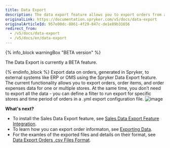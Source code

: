 ```yaml
---
title: Data Export
description: The data export feature allows you to export orders from a Spryker shop to an external system.
originalLink: https://documentation.spryker.com/v5/docs/data-export
originalArticleId: 957e00dc-8861-4f29-847c-de1e89b31656
redirect_from:
  - /v5/docs/data-export
  - /v5/docs/en/data-export
---
```


{% info_block warningBox "BETA version" %}

The Data Export is currently a BETA feature.

{% endinfo_block %}
Export data on orders, generated in Spryker, to external systems like ERP or OMS using the Spryker Data Export feature. The current functionality allows you to export orders, order items, and order expenses data for one or multiple stores. At the same time, you don’t need to export all the data - you can define a filter to run export for specific stores and time period of orders in a .yml export configuration file.
![image](https://spryker.s3.eu-central-1.amazonaws.com/docs/Features/SDK/Data+Export/data-export.png)

**What's next?**

* To install the Sales Data Export feature, see [Sales Data Export Feature Integration](/docs/scos/dev/feature-integration-guides/{{page.version}}/sales-data-export-feature-integration.html).
* To learn how you can export order informaton, see [Exporting Data](/docs/scos/dev/data-export/exporting-data.html).
* For the examles of the exported files and details on their format, see [Data Export Orders .csv Files Format](/docs/scos/dev/data-export/data-export-orders-.csv-files-format.html).
